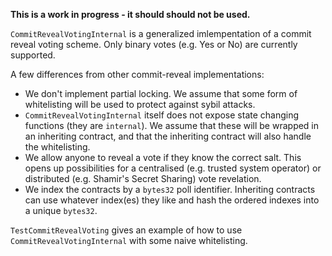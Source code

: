 **This is a work in progress - it should should not be used.**

`CommitRevealVotingInternal` is a generalized imlempentation of a commit reveal voting scheme. Only binary votes (e.g. Yes or No) are currently supported.

A few differences from other commit-reveal implementations:

- We don't implement partial locking. We assume that some form of whitelisting will be used to protect against sybil attacks.
- `CommitRevealVotingInternal` itself does not expose state changing functions (they are `internal`). We assume that these will be wrapped in an inheriting contract, and that the inheriting contract will also handle the whitelisting.
- We allow anyone to reveal a vote if they know the correct salt. This opens up possibilities for a centralised (e.g. trusted system operator) or distributed (e.g. Shamir's Secret Sharing) vote revelation.
- We index the contracts by a `bytes32` poll identifier. Inheriting contracts can use whatever index(es) they like and hash the ordered indexes into a unique `bytes32`.

`TestCommitRevealVoting` gives an example of how to use `CommitRevealVotingInternal` with some naive whitelisting.
